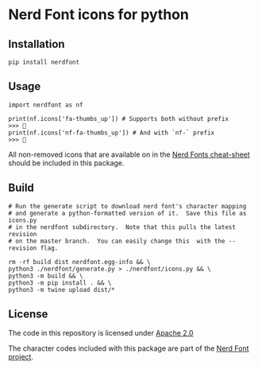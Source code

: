 # Nerd Font icons for python

## Installation

```{.sh}
pip install nerdfont
```

## Usage

```{.py}
import nerdfont as nf

print(nf.icons['fa-thumbs_up']) # Supports both without prefix
>>> 
print(nf.icons['nf-fa-thumbs_up']) # And with `nf-` prefix
>>> 
```

All non-removed icons that are available on in the [Nerd Fonts
cheat-sheet](https://www.nerdfonts.com/cheat-sheet) should be included in this
package.

## Build

```{.sh}
# Run the generate script to download nerd font's character mapping
# and generate a python-formatted version of it.  Save this file as icons.py
# in the nerdfont subdirectory.  Note that this pulls the latest revision
# on the master branch.  You can easily change this  with the --revision flag.

rm -rf build dist nerdfont.egg-info && \
python3 ./nerdfont/generate.py > ./nerdfont/icons.py && \
python3 -m build && \
python3 -m pip install . && \
python3 -m twine upload dist/*
```

## License

The code in this repository is licensed under
[Apache 2.0](https://www.apache.org/licenses/LICENSE-2.0)

The character codes included with this package are part of the
[Nerd Font project](https://github.com/ryanoasis/nerd-fonts).
